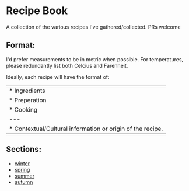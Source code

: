 # Recipe Book
A collection of the various recipes I've gathered/collected. PRs welcome

## Format:
I'd prefer measurements to be in metric when possible. For temperatures, please redundantly list both Celcius and Farenheit.

Ideally, each recipe will have the format of:

|  |
| --- |
| * Ingredients |
| * Preperation |
| * Cooking |
| --- |
| * Contextual/Cultural information or origin of the recipe.

## Sections:

* [winter](winter)
* [spring](spring)
* [summer](summer)
* [autumn](autumn)

